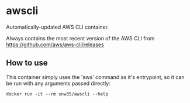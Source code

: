 # awscli

Automatically-updated AWS CLI container.

Always contains the most recent version of the AWS CLI from https://github.com/aws/aws-cli/releases

## How to use

This container simply uses the 'aws' command as it's entrypoint, so it can be run with any arguments passed directly:
```
docker run -it --rm snw35/awscli --help
```
